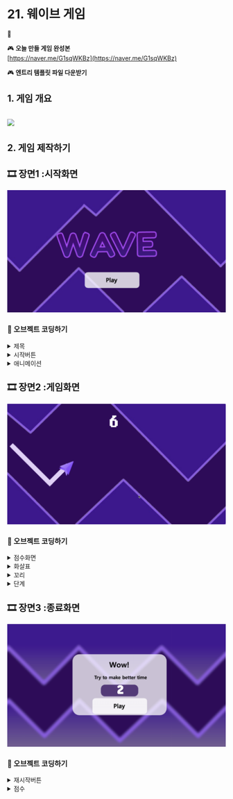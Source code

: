 # 21. 웨이브 게임 

🚩 

🎮  **오늘 만들 게임 완성본**   
[https://naver.me/G1sqWKBz](https://naver.me/G1sqWKBz) 

🎮  **엔트리 템플릿 파일 다운받기**   
[]()

## 1. 게임 개요
![](img/21_웨이브게임/0.gif)
- 

## 2. 게임 제작하기

## 🎞️ 장면1 :시작화면 
![](img/21_웨이브게임/1.png)
### 🧩 오브젝트 코딩하기

<details>
<summary> 제목 </summary>

![](img/21_웨이브게임/4.png)

![](img/21_웨이브게임/7.png)

![](img/21_웨이브게임/8.png)

</details>

<details>
<summary> 시작버튼 </summary>

![](img/21_웨이브게임/5.png)

![](img/21_웨이브게임/9.png)

![](img/21_웨이브게임/10.png)

</details>

<details>
<summary> 애니메이션 </summary>

![](img/21_웨이브게임/6.png)

![](img/21_웨이브게임/11.png)

![](img/21_웨이브게임/12.png)

</details>

## 🎞️ 장면2 :게임화면 
![](img/21_웨이브게임/2.png)

### 🧩 오브젝트 코딩하기
<details>
<summary> 점수화면 </summary>

![](img/21_웨이브게임/13.png)

![](img/21_웨이브게임/14.png)

![](img/21_웨이브게임/15.png)

</details>

<details>
<summary> 화살표 </summary>

![](img/21_웨이브게임/17.png)

![](img/21_웨이브게임/18.png)

</details>

<details>
<summary> 꼬리 </summary>

![](img/21_웨이브게임/20.png)

![](img/21_웨이브게임/19.png)


</details>

<details>
<summary> 단계 </summary>

![](img/21_웨이브게임/21.png)
![](img/21_웨이브게임/22.png)

</details>





## 🎞️ 장면3 :종료화면 
![](img/21_웨이브게임/3.png)

### 🧩 오브젝트 코딩하기

<details>
<summary> 재시작버튼 </summary>

![](img/21_웨이브게임/23.png)

![](img/21_웨이브게임/24.png)

</details>

<details>
<summary> 점수 </summary>

![](img/21_웨이브게임/25.png)

</details>

